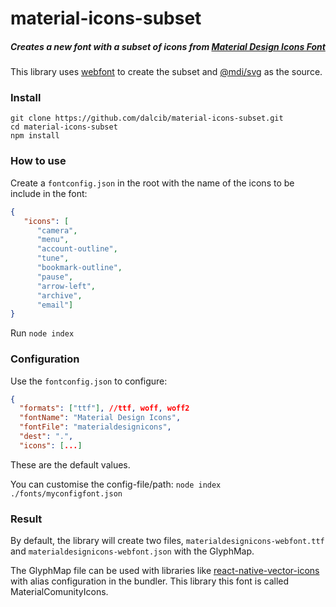 # material-icons-subset

##### Creates a new font with a subset of icons from [Material Design Icons Font](https://materialdesignicons.com/)

This library uses [webfont](https://github.com/itgalaxy/webfont) to create the subset and [@mdi/svg](https://www.npmjs.com/package/@mdi/svg) as the source.

### Install


```
git clone https://github.com/dalcib/material-icons-subset.git
cd material-icons-subset
npm install
```

### How to use

Create a `fontconfig.json` in the root with the name of the icons to be include in the font:

```JSON
{
   "icons": [
      "camera",
      "menu",
      "account-outline",
      "tune",
      "bookmark-outline",
      "pause",
      "arrow-left",
      "archive",
      "email"]
}
```
Run `node index`

### Configuration

Use the `fontconfig.json` to configure:

```JSON
{
  "formats": ["ttf"], //ttf, woff, woff2
  "fontName": "Material Design Icons",
  "fontFile": "materialdesignicons",
  "dest": ".",
  "icons": [...]
```
These are the default values.

You can customise the config-file/path:
`node index ./fonts/myconfigfont.json` 

### Result

By default, the library will create two files, `materialdesignicons-webfont.ttf` and `materialdesignicons-webfont.json` with the GlyphMap.

The GlyphMap file can be used with libraries like [react-native-vector-icons](https://github.com/oblador/react-native-vector-icons/) with alias configuration in the bundler. This library this font is called MaterialComunityIcons.


